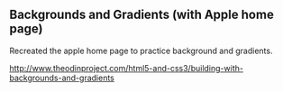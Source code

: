 ## Backgrounds and Gradients (with Apple home page)
 Recreated the apple home page to practice background and gradients.

http://www.theodinproject.com/html5-and-css3/building-with-backgrounds-and-gradients
